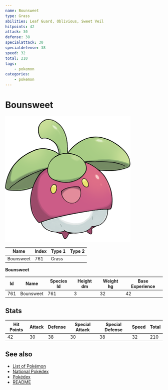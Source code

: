```yaml
---
name: Bounsweet
type: Grass
abilities: Leaf Guard, Oblivious, Sweet Veil
hitpoints: 42
attack: 30
defense: 38
specialattack: 30
specialdefense: 38
speed: 32
total: 210
tags:
    - pokemon
categories:
    - pokemon
---
```


# Bounsweet


![Bounsweet](images/761.png)

| **Name** | **Index** | **Type 1** | **Type 2** |
|----|----|----|----|
| Bounsweet | 761 | Grass  |  |

**Bounsweet** 




| **Id** | **Name** | **Species Id** | **Height dm** | **Weight hg** | **Base Experience** |
|--------|----------|----------------|------------|------------|---------------------|
| 761 | Bounsweet | 761 | 3 | 32 | 42 |



## Stats

| **Hit Points** | **Attack** | **Defense** | **Special Attack** | **Special Defense** | **Speed** | **Total** |
|----------------|------------|-------------|--------------------|---------------------|-----------|-----------|
| 42 | 30 | 38 | 30 | 38 | 32 | 210 |

## See also

- [List of Pokémon](../pokemon.md)
- [National Pokédex](../national_pokedex.md)
- [Pokédex](../pokedex.md)
- [README](../README.md)
